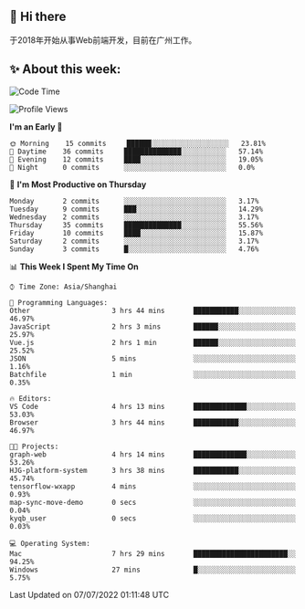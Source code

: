 ## 👋 Hi there

于2018年开始从事Web前端开发，目前在广州工作。

<!--![](https://github-readme-stats.vercel.app/api?username=fxpixels&theme=graywhite&hide_border=true)
![](https://github-readme-stats.vercel.app/api/top-langs/?username=fxpixels&hide_border=true&layout=compact)
-->
<!--
<img src="https://github-readme-stats.vercel.app/api?username=fxpixels&theme=graywhite&hide_border=true" width="500" alt=""/>
<img src="https://github-readme-stats.vercel.app/api/top-langs/?username=fxpixels&hide_border=true&layout=compact" width="300" alt=""/>
-->
## ✨ About this week:
<!--START_SECTION:waka-->
![Code Time](http://img.shields.io/badge/Code%20Time-0%20secs-blue)

![Profile Views](http://img.shields.io/badge/Profile%20Views-0-blue)

**I'm an Early 🐤** 

```text
🌞 Morning    15 commits     ██████░░░░░░░░░░░░░░░░░░░   23.81% 
🌆 Daytime    36 commits     ██████████████░░░░░░░░░░░   57.14% 
🌃 Evening    12 commits     ████░░░░░░░░░░░░░░░░░░░░░   19.05% 
🌙 Night      0 commits      ░░░░░░░░░░░░░░░░░░░░░░░░░   0.0%

```
📅 **I'm Most Productive on Thursday** 

```text
Monday       2 commits      ░░░░░░░░░░░░░░░░░░░░░░░░░   3.17% 
Tuesday      9 commits      ███░░░░░░░░░░░░░░░░░░░░░░   14.29% 
Wednesday    2 commits      ░░░░░░░░░░░░░░░░░░░░░░░░░   3.17% 
Thursday     35 commits     ██████████████░░░░░░░░░░░   55.56% 
Friday       10 commits     ████░░░░░░░░░░░░░░░░░░░░░   15.87% 
Saturday     2 commits      ░░░░░░░░░░░░░░░░░░░░░░░░░   3.17% 
Sunday       3 commits      █░░░░░░░░░░░░░░░░░░░░░░░░   4.76%

```


📊 **This Week I Spent My Time On** 

```text
⌚︎ Time Zone: Asia/Shanghai

💬 Programming Languages: 
Other                    3 hrs 44 mins       ███████████░░░░░░░░░░░░░░   46.97% 
JavaScript               2 hrs 3 mins        ██████░░░░░░░░░░░░░░░░░░░   25.97% 
Vue.js                   2 hrs 1 min         ██████░░░░░░░░░░░░░░░░░░░   25.52% 
JSON                     5 mins              ░░░░░░░░░░░░░░░░░░░░░░░░░   1.16% 
Batchfile                1 min               ░░░░░░░░░░░░░░░░░░░░░░░░░   0.35%

🔥 Editors: 
VS Code                  4 hrs 13 mins       █████████████░░░░░░░░░░░░   53.03% 
Browser                  3 hrs 44 mins       ███████████░░░░░░░░░░░░░░   46.97%

🐱‍💻 Projects: 
graph-web                4 hrs 14 mins       █████████████░░░░░░░░░░░░   53.26% 
HJG-platform-system      3 hrs 38 mins       ███████████░░░░░░░░░░░░░░   45.74% 
tensorflow-wxapp         4 mins              ░░░░░░░░░░░░░░░░░░░░░░░░░   0.93% 
map-sync-move-demo       0 secs              ░░░░░░░░░░░░░░░░░░░░░░░░░   0.04% 
kyqb_user                0 secs              ░░░░░░░░░░░░░░░░░░░░░░░░░   0.03%

💻 Operating System: 
Mac                      7 hrs 29 mins       ███████████████████████░░   94.25% 
Windows                  27 mins             █░░░░░░░░░░░░░░░░░░░░░░░░   5.75%

```


 Last Updated on 07/07/2022 01:11:48 UTC
<!--END_SECTION:waka-->

<!-- ![Visitor Badge](https://visitor-badge.laobi.icu/badge?page_id=fxpixels) -->

<!--
**FxPixels/FxPixels** is a ✨ _special_ ✨ repository because its `README.md` (this file) appears on your GitHub profile.

Here are some ideas to get you started:

- 🔭 I’m currently working on ...
- 🌱 I’m currently learning ...
- 👯 I’m looking to collaborate on ...
- 🤔 I’m looking for help with ...
- 💬 Ask me about ...
- 📫 How to reach me: ...
- 😄 Pronouns: ...
- ⚡ Fun fact: ...
-->
